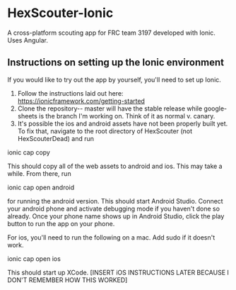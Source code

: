 # HexScouter-Ionic
A cross-platform scouting app for FRC team 3197 developed with Ionic. Uses Angular.

## Instructions on setting up the Ionic environment
If you would like to try out the app by yourself, you'll need to set up Ionic.
1. Follow the instructions laid out here: https://ionicframework.com/getting-started
2. Clone the repository-- master will have the stable release while google-sheets is the branch I'm working on. Think of it as normal v. canary.
3. It's possible the ios and android assets have not been properly built yet. To fix that, navigate to the root directory of HexScouter (not HexScouterDead) and run

  ionic cap copy

This should copy all of the web assets to android and ios. This may take a while. From there, run

  ionic cap open android

for running the android version. This should start Android Studio. Connect your android phone and activate debugging mode if you haven't done so already. Once your phone name shows up in Android Studio, click the play button to run the app on your phone.

For ios, you'll need to run the following on a mac. Add sudo if it doesn't work.

  ionic cap open ios

This should start up XCode. [INSERT iOS INSTRUCTIONS LATER BECAUSE I DON'T REMEMBER HOW THIS WORKED]

